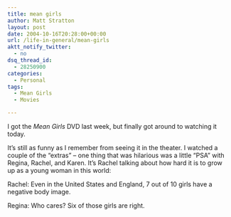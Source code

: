 ```yaml
---
title: mean girls
author: Matt Stratton
layout: post
date: 2004-10-16T20:28:00+00:00
url: /life-in-general/mean-girls
aktt_notify_twitter:
  - no
dsq_thread_id:
  - 28250900
categories:
  - Personal
tags:
  - Mean Girls
  - Movies

---
```

I got the _Mean Girls_ DVD last week, but finally got around to watching it today.

It&#8217;s still as funny as I remember from seeing it in the theater. I watched a couple of the &#8220;extras&#8221; &#8211; one thing that was hilarious was a little &#8220;PSA&#8221; with Regina, Rachel, and Karen. It&#8217;s Rachel talking about how hard it is to grow up as a young woman in this world:

Rachel: Even in the United States and England, 7 out of 10 girls have a negative body image.
  
Regina: Who cares? Six of those girls are right.